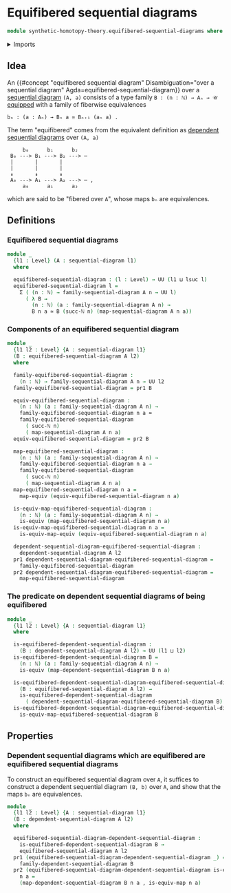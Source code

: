 # Equifibered sequential diagrams

```agda
module synthetic-homotopy-theory.equifibered-sequential-diagrams where
```

<details><summary>Imports</summary>

```agda
open import elementary-number-theory.natural-numbers

open import foundation.dependent-pair-types
open import foundation.equivalences
open import foundation.universe-levels

open import synthetic-homotopy-theory.dependent-sequential-diagrams
open import synthetic-homotopy-theory.sequential-diagrams
```

</details>

## Idea

An
{{#concept "equifibered sequential diagram" Disambiguation="over a sequential diagram" Agda=equifibered-sequential-diagram}}
over a [sequential diagram](synthetic-homotopy-theory.sequential-diagrams.md)
`(A, a)` consists of a type family `B : (n : ℕ) → Aₙ → 𝒰`
[equipped](foundation.structure.md) with a family of fiberwise equivalences

```text
bₙ : (a : Aₙ) → Bₙ a ≃ Bₙ₊₁ (aₙ a) .
```

The term "equifibered" comes from the equivalent definition as
[dependent sequential diagrams](synthetic-homotopy-theory.dependent-sequential-diagrams.md)
over `(A, a)`

```text
     b₀      b₁      b₂
 B₀ ---> B₁ ---> B₂ ---> ⋯
 |       |       |
 |       |       |
 ↡       ↡       ↡
 A₀ ---> A₁ ---> A₂ ---> ⋯ ,
     a₀      a₁      a₂
```

which are said to be "fibered over `A`", whose maps `bₙ` are equivalences.

## Definitions

### Equifibered sequential diagrams

```agda
module _
  {l1 : Level} (A : sequential-diagram l1)
  where

  equifibered-sequential-diagram : (l : Level) → UU (l1 ⊔ lsuc l)
  equifibered-sequential-diagram l =
    Σ ( (n : ℕ) → family-sequential-diagram A n → UU l)
      ( λ B →
        (n : ℕ) (a : family-sequential-diagram A n) →
        B n a ≃ B (succ-ℕ n) (map-sequential-diagram A n a))
```

### Components of an equifibered sequential diagram

```agda
module _
  {l1 l2 : Level} {A : sequential-diagram l1}
  (B : equifibered-sequential-diagram A l2)
  where

  family-equifibered-sequential-diagram :
    (n : ℕ) → family-sequential-diagram A n → UU l2
  family-equifibered-sequential-diagram = pr1 B

  equiv-equifibered-sequential-diagram :
    (n : ℕ) (a : family-sequential-diagram A n) →
    family-equifibered-sequential-diagram n a ≃
    family-equifibered-sequential-diagram
      ( succ-ℕ n)
      ( map-sequential-diagram A n a)
  equiv-equifibered-sequential-diagram = pr2 B

  map-equifibered-sequential-diagram :
    (n : ℕ) (a : family-sequential-diagram A n) →
    family-equifibered-sequential-diagram n a →
    family-equifibered-sequential-diagram
      ( succ-ℕ n)
      ( map-sequential-diagram A n a)
  map-equifibered-sequential-diagram n a =
    map-equiv (equiv-equifibered-sequential-diagram n a)

  is-equiv-map-equifibered-sequential-diagram :
    (n : ℕ) (a : family-sequential-diagram A n) →
    is-equiv (map-equifibered-sequential-diagram n a)
  is-equiv-map-equifibered-sequential-diagram n a =
    is-equiv-map-equiv (equiv-equifibered-sequential-diagram n a)

  dependent-sequential-diagram-equifibered-sequential-diagram :
    dependent-sequential-diagram A l2
  pr1 dependent-sequential-diagram-equifibered-sequential-diagram =
    family-equifibered-sequential-diagram
  pr2 dependent-sequential-diagram-equifibered-sequential-diagram =
    map-equifibered-sequential-diagram
```

### The predicate on dependent sequential diagrams of being equifibered

```agda
module _
  {l1 l2 : Level} {A : sequential-diagram l1}
  where

  is-equifibered-dependent-sequential-diagram :
    (B : dependent-sequential-diagram A l2) → UU (l1 ⊔ l2)
  is-equifibered-dependent-sequential-diagram B =
    (n : ℕ) (a : family-sequential-diagram A n) →
    is-equiv (map-dependent-sequential-diagram B n a)

  is-equifibered-dependent-sequential-diagram-equifibered-sequential-diagram :
    (B : equifibered-sequential-diagram A l2) →
    is-equifibered-dependent-sequential-diagram
      ( dependent-sequential-diagram-equifibered-sequential-diagram B)
  is-equifibered-dependent-sequential-diagram-equifibered-sequential-diagram B =
    is-equiv-map-equifibered-sequential-diagram B
```

## Properties

### Dependent sequential diagrams which are equifibered are equifibered sequential diagrams

To construct an equifibered sequential diagram over `A`, it suffices to
construct a dependent sequential diagram `(B, b)` over `A`, and show that the
maps `bₙ` are equivalences.

```agda
module _
  {l1 l2 : Level} {A : sequential-diagram l1}
  (B : dependent-sequential-diagram A l2)
  where

  equifibered-sequential-diagram-dependent-sequential-diagram :
    is-equifibered-dependent-sequential-diagram B →
    equifibered-sequential-diagram A l2
  pr1 (equifibered-sequential-diagram-dependent-sequential-diagram _) =
    family-dependent-sequential-diagram B
  pr2 (equifibered-sequential-diagram-dependent-sequential-diagram is-equiv-map)
    n a =
    (map-dependent-sequential-diagram B n a , is-equiv-map n a)
```

